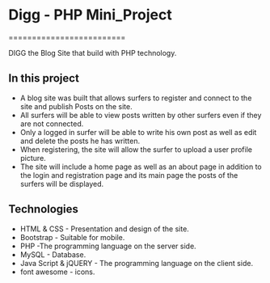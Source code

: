 # Digg - PHP Mini_Project
=========================

DIGG the Blog Site that build with PHP technology.


In this project
---------------
- A blog site was built that allows surfers to register and connect to the site and publish
Posts on the site.
- All surfers will be able to view posts written by other surfers even if they are not
connected.
- Only a logged in surfer will be able to write his own post as well as edit and delete the posts he has written.
- When registering, the site will allow the surfer to upload a user profile picture.
- The site will include a home page as well as an about page in addition to the login and registration page and its main page the posts of the surfers will be displayed.


Technologies
------------
- HTML & CSS - Presentation and design of the site.
- Bootstrap - Suitable for mobile.
- PHP -The programming language on the server side.
- MySQL - Database.
- Java Script & jQUERY - The programming language on the client side.
- font awesome - icons.

